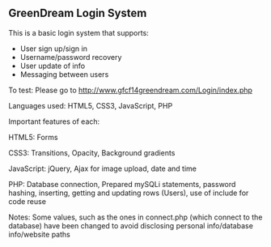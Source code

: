 GreenDream Login System
-----------------------

This is a basic login system that supports:

- User sign up/sign in
- Username/password recovery
- User update of info
- Messaging between users

To test: Please go to http://www.gfcf14greendream.com/Login/index.php

Languages used: HTML5, CSS3, JavaScript, PHP

Important features of each:

HTML5: Forms

CSS3: Transitions, Opacity, Background gradients

JavaScript: jQuery, Ajax for image upload, date and time

PHP: Database connection, Prepared mySQLi statements, password hashing, inserting, getting and updating rows (Users), use of include for code reuse

Notes: Some values, such as the ones in connect.php (which connect to the database) have been changed to avoid disclosing personal info/database info/website paths
